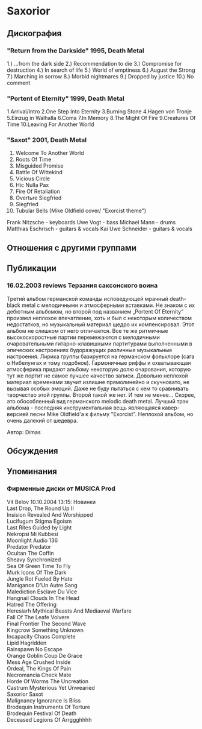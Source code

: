 # Saxorior



## Дискография

### "Return from the Darkside" 1995, Death Metal

1.) ...from the dark side
2.) Recommendation to die
3.) Compromise for destruction
4.) In search of life
5.) World of emptiness
6.) August the Strong
7.) Marching in sorrow
8.) Morbid nightmares
9.) Dropped by justice
10.) No comment 

### "Portent of Eternity" 1999, Death Metal

1.Arrival/Intro 
2.One Step Into Eternity 
3.Burning Stone 
4.Hagen von Tronje 
5.Einzug in Walhalla 
6.Coma 
7.In Memory 
8.The Might Of Fire 
9.Creatures Of Time 
10.Leaving For Another World

### "Saxot" 2001, Death Metal

1. Welcome To Another World 
2. Roots Of Time
3. Misguided Promise
4. Battle Of Wittekind
5. Vicious Circle
6. Hic Nulla Pax
7. Fire Of Retaliation
8. Overtьre Siegfried 
9. Siegfried
10. Tubular Bells (Mike Oldfield cover/ "Exorcist theme")



Frank Nitzsche - keyboards
Uwe Vogt - bass
Michael Mann - drums
Matthias Eschrisch - guitars & vocals
Kai Uwe Schneider - guitars & vocals



## Отношения с другими группами


## Публикации

### 16.02.2003 reviews Терзания саксонского воина

<p>Третий альбом германской команды исповедующей мрачный death-black metal с мелодичными и атмосферными вставками. Не знаком с их дебютным альбомом, но второй под названием „Portent Of Eternity“ произвел неплохое впечатление, хоть и был с некоторым количеством недостатков, но музыкальный материал щедро их компенсировал. Этот альбом не слишком от него отличается. Все те же ритмичные высокоскоростные партии перемежаются с мелодичными очаровательными гитарно-клавишными партитурами выполненными в эпических настроениях будоражущих различные музыкальные настроения. Лирика группы базируется на германском фольклоре (сага о Нибелунгах и тому подобное). Гармоничные риффы и охватывающая атмосферика придают альбому некоторую долю очарования, которую тут же портит не самое лучшее качество записи. Довольно неплохой материал временами звучит излишне прямолинейно и скучновато, не вызывая особых эмоций. Даже не буду пытаться с кем то сравнивать творчество этой группы. Второй такой же нет. И тем не менее... Скорее, это обособленный вид германского melodic death metal. Лучший трэк альбома - последняя инструментальная вещь являющаяся кавер-версией песни Mike Oldfield'а к фильму "Exorcist". Неплохой альбом, но очень далекий от шедевра.</p>

Автор: Dimas


## Обсуждения


## Упоминания

### Фирменные диски от MUSICA Prod

Vit Belov 10.10.2004 13:15:
Новинки<BR>Last Drop, The	Round Up II<BR>Insision	Revealed And Worshipped<BR>Lucifugum	Stigma Egoism<BR>Last Rites	Guided by Light<BR>Nekropsi	Mi Kubbesi<BR>Moonlight	Audio 136<BR>Predator	Predator<BR>Ocultan	The Coffin<BR>Sheavy	Synchronized<BR>Sea Of Green	Time To Fly<BR>Murk	Icons Of The Dark<BR>Jungle Rot	Fueled By Hate<BR>Manigance	D'Un Autre Sang<BR>Malediction	Esclave Du Vice<BR>Hangnail	Clouds In The Head<BR>Hatred	The Offering<BR>Heresiarh	Mythical Beasts And Mediaeval Warfare<BR>Fall Of The Leafe	Volvere<BR>Final Frontier	The Second Wave<BR>Kingcrow	Something Unknown<BR>Incapacity	Chaos Complete<BR>Lipid	Hagridden<BR>Rainspawn	No Escape<BR>Orange Goblin	Coup De Grace<BR>Mess Age	Crushed Inside<BR>Ordeal, The	Kings Of Pain<BR>Necromancia	Check Mate<BR>Horde Of Worms	The Uncreation<BR>Castrum	Mysterious Yet Unwearied<BR>Saxorior	Saxot<BR>Malignancy	Ignorance Is Bliss<BR>Brodequin	Instruments Of Torture<BR>Brodequin	Festival Of Death<BR>Deceased	Legions Of Arrggghhhh<BR>

